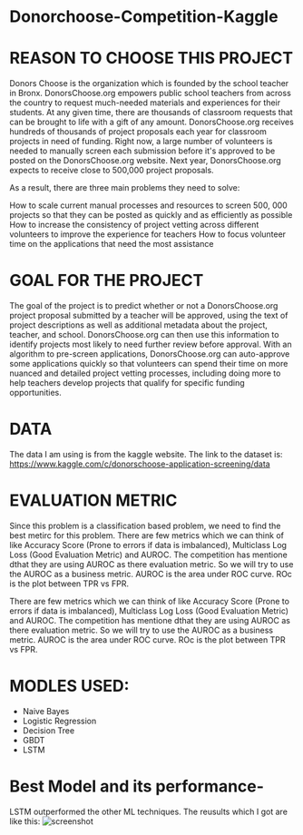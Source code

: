 # Donorchoose-Competition-Kaggle

# REASON TO CHOOSE THIS PROJECT
Donors Choose is the organization which is founded by the school teacher in Bronx. DonorsChoose.org empowers public school teachers from across the country to request much-needed materials and experiences for their students. At any given time, there are thousands of classroom requests that can be brought to life with a gift of any amount. DonorsChoose.org receives hundreds of thousands of project proposals each year for classroom projects in need of funding. Right now, a large number of volunteers is needed to manually screen each submission before it's approved to be posted on the DonorsChoose.org website. Next year, DonorsChoose.org expects to receive close to 500,000 project proposals.

As a result, there are three main problems they need to solve:

How to scale current manual processes and resources to screen 500, 000 projects so that they can be posted as quickly and as efficiently as possible
How to increase the consistency of project vetting across different volunteers to improve the experience for teachers
How to focus volunteer time on the applications that need the most assistance
# GOAL FOR THE PROJECT
The goal of the project is to predict whether or not a DonorsChoose.org project proposal submitted by a teacher will be approved, using the text of project descriptions as well as additional metadata about the project, teacher, and school. DonorsChoose.org can then use this information to identify projects most likely to need further review before approval.
With an algorithm to pre-screen applications, DonorsChoose.org can auto-approve some applications quickly so that volunteers can spend their time on more nuanced and detailed project ​vetting processes, including doing more to help teachers develop projects that qualify for specific funding opportunities.
# DATA
The data I am using is from the kaggle website. The link to the dataset is: https://www.kaggle.com/c/donorschoose-application-screening/data
# EVALUATION METRIC
Since this problem is a classification based problem, we need to find the best metirc for this problem.
There are few metrics which we can think of like Accuracy Score (Prone to errors if data is imbalanced), Multiclass Log Loss (Good Evaluation Metric) and AUROC. The competition has mentione dthat they are using AUROC as there evaluation metric. So we will try to use the AUROC as a business metric. AUROC is the area under ROC curve. ROc is the plot between TPR vs FPR.


There are few metrics which we can think of like Accuracy Score (Prone to errors if data is imbalanced), Multiclass Log Loss (Good Evaluation Metric) and AUROC. The competition has mentione dthat they are using AUROC as there evaluation metric. So we will try to use the AUROC as a business metric. AUROC is the area under ROC curve. ROc is the plot between TPR vs FPR.

# MODLES USED:
* Naive Bayes
* Logistic Regression
* Decision Tree
* GBDT
* LSTM

# Best Model and its performance-
LSTM outperformed the other ML techniques. The reusults which I got are like this:
![screenshot](https://github.com/AtharvaMusale/DonorsChoose_org_Application_Acceptance/blob/main/ss.png)
 
